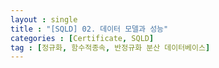 ```yaml
---
layout : single
title : "[SQLD] 02. 데이터 모델과 성능"
categories : [Certificate, SQLD]
tag : [정규화, 함수적종속, 반정규화 분산 데이터베이스]
---
```


